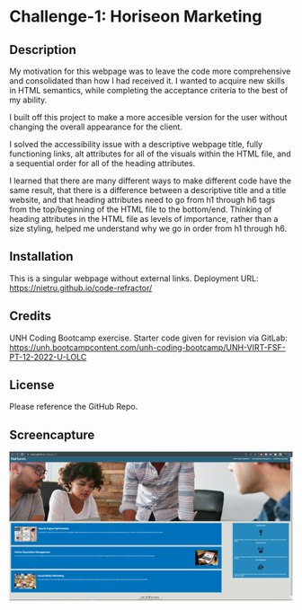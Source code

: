 # Challenge-1: Horiseon Marketing

## Description

My motivation for this webpage was to leave the code more comprehensive and consolidated than how I had received it. I wanted to acquire new skills in HTML semantics, while completing the acceptance criteria to the best of my ability.

I built off this project to make a more accesible version for the user without changing the overall appearance for the client.

I solved the accessibility issue with a descriptive webpage title, fully functioning links, alt attributes for all of the visuals within the HTML file, and a sequential order for all of the heading attributes. 

I learned that there are many different ways to make different code have the same result, that there is a difference between a descriptive title and a title website, and that heading attributes need to go from h1 through h6 tags from the top/beginning of the HTML file to the bottom/end. Thinking of heading attributes in the HTML file as levels of importance, rather than a size styling, helped me understand why we go in order from h1 through h6.

## Installation

This is a singular webpage without external links.
Deployment URL: https://nietru.github.io/code-refractor/

## Credits

UNH Coding Bootcamp exercise. Starter code given for revision via GitLab:
https://unh.bootcampcontent.com/unh-coding-bootcamp/UNH-VIRT-FSF-PT-12-2022-U-LOLC

## License

Please reference the GitHub Repo.

## Screencapture

 ![Picture of the finishied Horiseon Marketing webpage](/images/readme-screenshot.PNG?raw=true)
